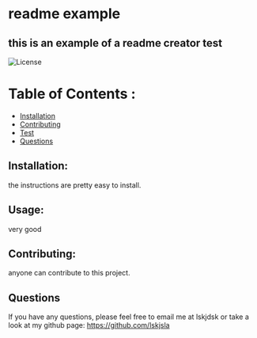 # readme example
## this is an example of a readme creator test 
![License](https://img.shields.io/badge/License-MIT-blue.svg "License Badge")
# Table of Contents :
      
- [Installation](#installation)
- [Contributing](#contribution)
- [Test](#tests)
- [Questions](#questions)
## Installation:
the instructions are pretty easy to install. 
## Usage:
very good 
## Contributing:
anyone can contribute to this project.   
## Questions
If you have any questions, please feel free to email me at lskjdsk or take a look at my github page: https://github.com/lskjsla 
 